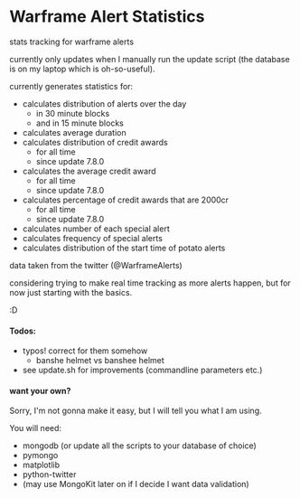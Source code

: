 Warframe Alert Statistics
====================

stats tracking for warframe alerts

currently only updates when I manually run the update script
(the database is on my laptop which is oh-so-useful).

currently generates statistics for:
* calculates distribution of alerts over the day
    * in 30 minute blocks
    * and in 15 minute blocks
* calculates average duration
* calculates distribution of credit awards
    * for all time
    * since update 7.8.0
* calculates the average credit award
    * for all time
    * since update 7.8.0
* calculates percentage of credit awards that are 2000cr
    * for all time
    * since update 7.8.0
* calculates number of each special alert
* calculates frequency of special alerts
* calculates distribution of the start time of potato alerts

data taken from the twitter (@WarframeAlerts)

considering trying to make real time tracking as more alerts 
happen, but for now just starting with the basics.

:D

#### Todos:

* typos! correct for them somehow
    * banshe helmet vs banshee helmet
* see update.sh for improvements (commandline parameters etc.)

#### want your own?
Sorry, I'm not gonna make it easy, but I will tell you what
I am using.

You will need:
* mongodb (or update all the scripts to your database of choice)
* pymongo
* matplotlib
* python-twitter
* (may use MongoKit later on if I decide I want data validation)
